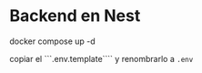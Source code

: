 # Backend en Nest


docker compose up -d


copiar el ```.env.template```` y renombrarlo a `````.env`````